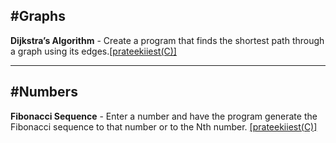 #Graphs
--------

**Dijkstra’s Algorithm** - Create a program that finds the shortest path through a graph using its edges.[[prateekiiest(C)] ](https://github.com/prateekiiest/SelfProjects/blob/master/1.c)

---------

#Numbers
--------

**Fibonacci Sequence** - Enter a number and have the program generate the Fibonacci sequence to that number or to the Nth number.
[[prateekiiest(C)]](https://github.com/prateekiiest/SelfProjects/blob/master/fib.c)
